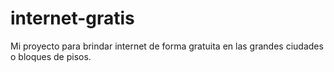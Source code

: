 # internet-gratis
Mi proyecto para brindar internet de forma gratuita en las grandes ciudades o bloques de pisos.
